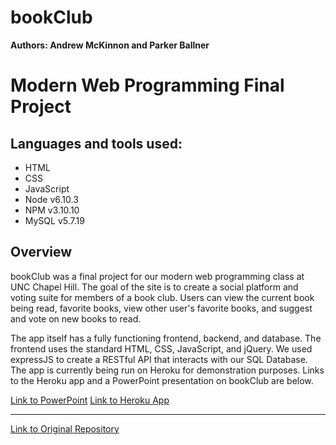 bookClub
==================================

**Authors: Andrew McKinnon and Parker Ballner**

Modern Web Programming Final Project
==================================

**Languages and tools used:**
-----------------------------
* HTML
* CSS
* JavaScript
* Node v6.10.3
* NPM v3.10.10
* MySQL v5.7.19

**Overview**
------------------------------
bookClub was a final project for our modern web programming class at UNC Chapel Hill. The goal of the site is to create a social platform and voting suite for members of a book club. Users can view the current book being read, favorite books, view other user's favorite books, and suggest and vote on new books to read. 

The app itself has a fully functioning frontend, backend, and database. The frontend uses the standard HTML, CSS, JavaScript, and jQuery. We used expressJS to create a RESTful API that interacts with our SQL Database. The app is currently being run on Heroku for demonstration purposes. Links to the Heroku app and a PowerPoint presentation on bookClub are below.

[Link to PowerPoint](https://docs.google.com/presentation/d/1PJ7WGQx2hpS4zAYUjsLyURDj0v7-6sVt5QlciJk2cQo/edit?usp=sharing)
[Link to Heroku App](https://comp426-bookclub.herokuapp.com)

*************************************

[Link to Original Repository](https://github.com/426FinalTeam/book-club)
